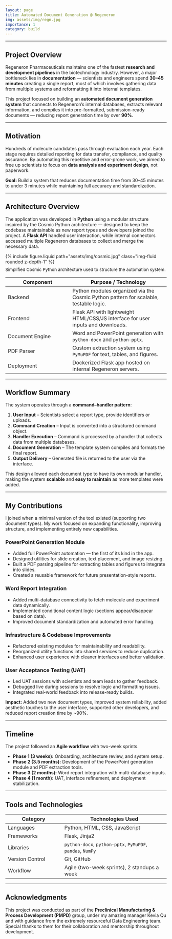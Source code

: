 ```yaml
---
layout: page
title: Automated Document Generation @ Regeneron
img: assets/img/regn.jpg
importance: 1
category: build
---
```

---
## Project Overview

Regeneron Pharmaceuticals maintains one of the fastest **research and development pipelines** in the biotechnology industry. However, a major bottleneck lies in **documentation** — scientists and engineers spend **30–45 minutes** creating a single report, most of which involves gathering data from multiple systems and reformatting it into internal templates.

This project focused on building an **automated document generation system** that connects to Regeneron’s internal databases, extracts relevant information, and compiles it into pre-formatted, submission-ready documents — reducing report generation time by over **90%**.

---

## Motivation

Hundreds of molecule candidates pass through evaluation each year. Each stage requires detailed reporting for data transfer, compliance, and quality assurance. By automating this repetitive and error-prone work, we aimed to free up scientists to focus on **data analysis and experiment design**, not paperwork.

<div class="highlight-box">
  <strong>Goal:</strong> Build a system that reduces documentation time from 30–45 minutes to under 3 minutes while maintaining full accuracy and standardization.
</div>

---

## Architecture Overview

The application was developed in **Python** using a modular structure inspired by the <a href="https://www.cosmicpython.com/book/preface.html" target="_blank" style="color:var(--global-theme-color); text-decoration:none;">Cosmic Python</a> architecture — designed to keep the codebase maintainable as new report types and developers joined the project. A **Flask API** handled user interaction, while internal connectors accessed multiple Regeneron databases to collect and merge the necessary data.

<div class="row justify-content-center mt-4">
  <div class="col-sm-10 text-center">
    {% include figure.liquid 
      path="assets/img/cosmic.jpg"
      class="img-fluid rounded z-depth-1"
    %}
    <div class="caption" style="font-size:0.95em; color:var(--global-text-color-light); margin-top:0.6em;">
      Simplified Cosmic Python architecture used to structure the automation system.
    </div>
  </div>
</div>

<div class="table-responsive mt-4 mb-4">
  <table class="table table-bordered accent-table">
    <thead>
      <tr>
        <th style="width:40%;">Component</th>
        <th style="width:60%;">Purpose / Technology</th>
      </tr>
    </thead>
    <tbody>
      <tr>
        <td>Backend</td>
        <td>Python modules organized via the Cosmic Python pattern for scalable, testable logic.</td>
      </tr>
      <tr>
        <td>Frontend</td>
        <td>Flask API with lightweight HTML/CSS/JS interface for user inputs and downloads.</td>
      </tr>
      <tr>
        <td>Document Engine</td>
        <td>Word and PowerPoint generation with <code>python-docx</code> and <code>python-pptx</code>.</td>
      </tr>
      <tr>
        <td>PDF Parser</td>
        <td>Custom extraction system using <code>PyMuPDF</code> for text, tables, and figures.</td>
      </tr>
      <tr>
        <td>Deployment</td>
        <td>Dockerized Flask app hosted on internal Regeneron servers.</td>
      </tr>
    </tbody>
  </table>
</div>

---

## Workflow Summary

The system operates through a **command–handler pattern**:

1. **User Input** – Scientists select a report type, provide identifiers or uploads.  
2. **Command Creation** – Input is converted into a structured command object.  
3. **Handler Execution** – Command is processed by a handler that collects data from multiple databases.  
4. **Document Generation** – The template system compiles and formats the final report.  
5. **Output Delivery** – Generated file is returned to the user via the interface.

This design allowed each document type to have its own modular handler, making the system **scalable** and **easy to maintain** as more templates were added.

---

## My Contributions

I joined when a minimal version of the tool existed (supporting two document types). My work focused on expanding functionality, improving structure, and implementing entirely new capabilities.

### PowerPoint Generation Module  
- Added full PowerPoint automation — the first of its kind in the app.  
- Designed utilities for slide creation, text placement, and image resizing.  
- Built a PDF parsing pipeline for extracting tables and figures to integrate into slides.  
- Created a reusable framework for future presentation-style reports.

### Word Report Integration  
- Added multi-database connectivity to fetch molecule and experiment data dynamically.  
- Implemented conditional content logic (sections appear/disappear based on data).  
- Improved document standardization and automated error handling.

### Infrastructure & Codebase Improvements  
- Refactored existing modules for maintainability and readability.  
- Reorganized utility functions into shared services to reduce duplication.  
- Enhanced user experience with cleaner interfaces and better validation.

### User Acceptance Testing (UAT)  
- Led UAT sessions with scientists and team leads to gather feedback.  
- Debugged live during sessions to resolve logic and formatting issues.  
- Integrated real-world feedback into release-ready builds.

<div class="highlight-box">
  <strong>Impact:</strong> Added two new document types, improved system reliability, added aesthetic touches to the user interface, supported other developers, and reduced report creation time by ~90%.
</div>

---

## Timeline

The project followed an **Agile workflow** with two-week sprints.

- **Phase 1 (3 weeks):** Onboarding, architecture review, and system setup.  
- **Phase 2 (3.5 months):** Development of the PowerPoint generation module and PDF extraction tools.  
- **Phase 3 (2 months):** Word report integration with multi-database inputs.  
- **Phase 4 (1 month):** UAT, interface refinement, and deployment stabilization.

---

## Tools and Technologies

<div class="table-responsive mt-4 mb-4">
  <table class="table table-bordered accent-table">
    <thead>
      <tr>
        <th style="width:35%;">Category</th>
        <th style="width:65%;">Technologies Used</th>
      </tr>
    </thead>
    <tbody>
      <tr>
        <td>Languages</td>
        <td>Python, HTML, CSS, JavaScript</td>
      </tr>
      <tr>
        <td>Frameworks</td>
        <td>Flask, Jinja2</td>
      </tr>
      <tr>
        <td>Libraries</td>
        <td><code>python-docx</code>, <code>python-pptx</code>, <code>PyMuPDF</code>, <code>pandas</code>, <code>NumPy</code></td>
      </tr>
      <tr>
        <td>Version Control</td>
        <td>Git, GitHub</td>
      </tr>
      <tr>
        <td>Workflow</td>
        <td>Agile (two-week sprints), 2 standups a week</td>
      </tr>
    </tbody>
  </table>
</div>

---

## Acknowledgments

This project was conducted as part of the **Preclinical Manufacturing & Process Development (PMPD)** group, under my amazing manager Kevia Qu and with guidance from the extremely resourceful Data Engineering team. Special thanks to them for their collaboration and mentorship throughout development.
